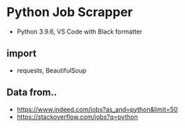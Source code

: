 # Python Job Scrapper

- Python 3.9.6, VS Code with Black formatter

## import

- requests, BeautifulSoup

## Data from..

- https://www.indeed.com/jobs?as_and=python&limit=50
- https://stackoverflow.com/jobs?q=python
